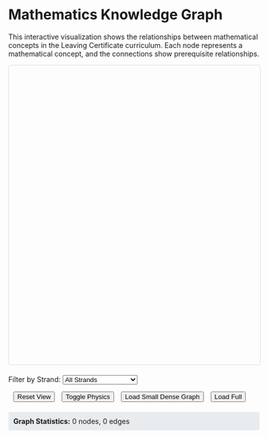 # Mathematics Knowledge Graph

This interactive visualization shows the relationships between mathematical concepts in the Leaving Certificate curriculum. Each node represents a mathematical concept, and the connections show prerequisite relationships.

<div id="graph-container" style="width: 100%; height: 600px; border: 1px solid #ddd; border-radius: 4px;"></div>

<div id="controls" style="margin-top: 20px;">
  <label for="strand-filter">Filter by Strand: </label>
  <select id="strand-filter">
    <option value="">All Strands</option>
    <option value="Algebra">Algebra</option>
    <option value="Geometry">Geometry</option>
    <option value="Trigonometry">Trigonometry</option>
    <option value="Calculus">Calculus</option>
    <option value="Number">Number</option>
    <option value="Statistics">Statistics</option>
    <option value="Probability">Probability</option>
    <option value="Coordinate Geometry">Coordinate Geometry</option>
  </select>
  
  <button id="reset-view" style="margin-left: 10px;">Reset View</button>
  <button id="toggle-physics" style="margin-left: 10px;">Toggle Physics</button>
  <button id="load-simplified" style="margin-left: 10px;">Load Small Dense Graph</button>
  <button id="load-full" style="margin-left: 10px;">Load Full</button>
</div>

<div id="node-info" style="margin-top: 20px; padding: 10px; background-color: #f8f9fa; border-radius: 4px; display: none;">
  <h4 id="node-title"></h4>
  <p id="node-description"></p>
  <p><strong>Strand:</strong> <span id="node-strand"></span></p>
</div>

<div id="stats" style="margin-top: 20px; padding: 10px; background-color: #e9ecef; border-radius: 4px;">
  <strong>Graph Statistics:</strong> <span id="node-count">0</span> nodes, <span id="edge-count">0</span> edges
</div>

<script src="https://unpkg.com/vis-network/standalone/umd/vis-network.min.js"></script>
<script>
// Global variables
let network;
let currentData = {nodes: [], edges: []};

// Group color mapping
function getGroupColor(group) {
    const colors = {
        'Algebra': '#ff7675',
        'Geometry': '#74b9ff',
        'Trigonometry': '#55a3ff',
        'Calculus': '#fd79a8',
        'Number': '#00b894',
        'Statistics': '#fdcb6e',
        'Probability': '#e17055',
        'Coordinate Geometry': '#a29bfe',
        'Functions': '#fd79a8',
        'Sequences and Series': '#00cec9',
        'Complex Numbers': '#6c5ce7',
        'Measurement': '#fdcb6e',
        'Synthetic geometry': '#74b9ff',
        'Transformation geometry': '#55a3ff',
        'Differential Calculus': '#fd79a8',
        'Integral Calculus': '#e84393',
        'Counting and Probability': '#e17055'
    };
    return colors[group] || '#636e72';
}

// Load and process the knowledge graph data
document.addEventListener('DOMContentLoaded', function() {
    // Initialize the network
    const container = document.getElementById('graph-container');
    
    // Network options
    const options = {
        nodes: {
            shape: 'dot',
            size: 25,
            font: {
                size: 12,
                face: 'Arial'
            },
            borderWidth: 2,
            shadow: true
        },
        edges: {
            width: 1,
            shadow: true,
            smooth: {
                type: 'continuous'
            },
            color: {
                color: '#848484',
                highlight: '#848484',
                hover: '#848484'
            }
        },
        physics: {
            stabilization: false,
            barnesHut: {
                gravitationalConstant: -50000,
                springConstant: 0.002,
                springLength: 150
            }
        },
        interaction: {
            navigationButtons: true,
            keyboard: true,
            hover: true
        }
    };

    // Create network
    network = new vis.Network(container, currentData, options);

    // Handle node selection
    network.on('select', function(params) {
        if (params.nodes.length > 0) {
            const nodeId = params.nodes[0];
            const node = currentData.nodes.find(n => n.id === nodeId);
            if (node) {
                document.getElementById('node-title').textContent = node.label;
                document.getElementById('node-description').textContent = node.label || 'No description available';
                document.getElementById('node-strand').textContent = node.group || 'Unknown';
                document.getElementById('node-info').style.display = 'block';
            }
        }
    });

    // Handle deselection
    network.on('deselectNode', function() {
        document.getElementById('node-info').style.display = 'none';
    });

    // Filter by strand
    document.getElementById('strand-filter').addEventListener('change', function() {
        const selectedStrand = this.value;
        const nodes = currentData.nodes.map(node => {
            if (selectedStrand === '' || node.group === selectedStrand) {
                node.hidden = false;
            } else {
                node.hidden = true;
            }
            return node;
        });
        
        const edges = currentData.edges.map(edge => {
            const fromNode = currentData.nodes.find(n => n.id === edge.from);
            const toNode = currentData.nodes.find(n => n.id === edge.to);
            if (selectedStrand === '' || 
                (fromNode && !fromNode.hidden && toNode && !toNode.hidden)) {
                edge.hidden = false;
            } else {
                edge.hidden = true;
            }
            return edge;
        });
        
        network.setData({nodes: nodes, edges: edges});
        updateStats(nodes.filter(n => !n.hidden).length, edges.filter(e => !e.hidden).length);
    });

    // Reset view
    document.getElementById('reset-view').addEventListener('click', function() {
        network.fit();
    });

    // Toggle physics
    let physicsEnabled = true;
    document.getElementById('toggle-physics').addEventListener('click', function() {
        physicsEnabled = !physicsEnabled;
        network.setOptions({physics: {enabled: physicsEnabled}});
        this.textContent = physicsEnabled ? 'Disable Physics' : 'Enable Physics';
    });

    // Load simplified data
    document.getElementById('load-simplified').addEventListener('click', function() {
        loadGraphData('../../_static/small-graph.json');
    });

    // Load full data
    document.getElementById('load-full').addEventListener('click', function() {
        loadGraphData('/_static/graph-data.json');
    });

    // Load full data by default
    loadGraphData('../../_static/small-graph.json');
});

function loadGraphData(filename) {
    fetch(filename)
        .then(response => response.json())
        .then(data => {
            // Add initial positioning based on groups
            const groupPositions = {
                'Algebra': {x: -400, y: -200},
                'Geometry': {x: 400, y: -200},
                'Trigonometry': {x: 0, y: -400},
                'Calculus': {x: 0, y: 400},
                'Number': {x: -400, y: 200},
                'Statistics': {x: 400, y: 200},
                'Probability': {x: 400, y: 0},
                'Coordinate Geometry': {x: 200, y: -300},
                'Functions': {x: -200, y: 300},
                'Sequences and Series': {x: -200, y: -300},
                'Complex Numbers': {x: -300, y: 0},
                'Measurement': {x: 300, y: -100},
                'Synthetic geometry': {x: 300, y: -300},
                'Transformation geometry': {x: 200, y: 300},
                'Differential Calculus': {x: -100, y: 300},
                'Integral Calculus': {x: 100, y: 300},
                'Counting and Probability': {x: 300, y: 100}
            };
            
            // Apply group-based positioning and colors
            data.nodes.forEach(node => {
                // Add color based on group
                node.color = getGroupColor(node.group);
                
                // Add initial positioning with some randomness
                if (groupPositions[node.group]) {
                    node.x = groupPositions[node.group].x + (Math.random() - 0.5) * 150;
                    node.y = groupPositions[node.group].y + (Math.random() - 0.5) * 150;
                } else {
                    // Random positioning for unknown groups
                    node.x = (Math.random() - 0.5) * 800;
                    node.y = (Math.random() - 0.5) * 800;
                }
            });
            
            currentData = data;
            network.setData(data);
            updateStats(data.nodes.length, data.edges.length);
            
            // Update strand filter options based on available data
            const strands = [...new Set(data.nodes.map(node => node.group))].sort();
            const filter = document.getElementById('strand-filter');
            filter.innerHTML = '<option value="">All Strands</option>';
            strands.forEach(strand => {
                if (strand && strand !== 'Unknown') {
                    filter.innerHTML += `<option value="${strand}">${strand}</option>`;
                }
            });
            
            console.log(`Loaded ${data.nodes.length} nodes and ${data.edges.length} edges from ${filename}`);
        })
        .catch(error => {
            console.error('Error loading graph data:', error);
            // Fallback to simplified data
            loadSimplifiedFallback();
        });
}

function loadSimplifiedFallback() {
    // Fallback data if JSON files can't be loaded
    const fallbackData = {
        nodes: [
            {id: '1', label: 'Natural Numbers', group: 'Number', title: 'Counting numbers starting from 1'},
            {id: '2', label: 'Integers', group: 'Number', title: 'Whole numbers including negatives'},
            {id: '3', label: 'Rational Numbers', group: 'Number', title: 'Numbers expressible as fractions'},
            {id: '4', label: 'Complex Numbers', group: 'Number', title: 'Numbers with real and imaginary parts'},
            {id: '5', label: 'Linear Equations', group: 'Algebra', title: 'First-degree equations'},
            {id: '6', label: 'Quadratic Equations', group: 'Algebra', title: 'Second-degree equations'},
            {id: '7', label: 'Trigonometric Functions', group: 'Trigonometry', title: 'Sine, cosine, tangent functions'},
            {id: '8', label: 'Derivatives', group: 'Calculus', title: 'Rate of change of functions'},
            {id: '9', label: 'Integration', group: 'Calculus', title: 'Antiderivatives and areas'},
            {id: '10', label: 'Probability', group: 'Probability', title: 'Likelihood of events'}
        ],
        edges: [
            {from: '1', to: '2', title: 'Natural numbers extend to integers'},
            {from: '2', to: '3', title: 'Integers extend to rational numbers'},
            {from: '3', to: '4', title: 'Rational numbers extend to complex numbers'},
            {from: '5', to: '6', title: 'Linear equations are prerequisite for quadratics'},
            {from: '6', to: '8', title: 'Quadratic functions can be differentiated'},
            {from: '8', to: '9', title: 'Integration is the reverse of differentiation'},
            {from: '7', to: '8', title: 'Trigonometric functions can be differentiated'},
            {from: '7', to: '9', title: 'Trigonometric functions can be integrated'}
        ]
    };
    
    currentData = fallbackData;
    network.setData(fallbackData);
    updateStats(fallbackData.nodes.length, fallbackData.edges.length);
}

function updateStats(nodeCount, edgeCount) {
    document.getElementById('node-count').textContent = nodeCount;
    document.getElementById('edge-count').textContent = edgeCount;
}
</script> 